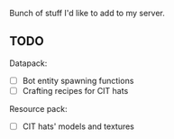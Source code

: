 Bunch of stuff I'd like to add to my server.

## TODO
Datapack: 
- [ ] Bot entity spawning functions
- [ ] Crafting recipes for CIT hats 

Resource pack:
- [ ] CIT hats' models and textures
